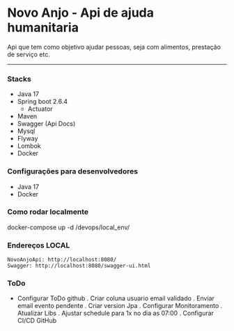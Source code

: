 # Novo Anjo - Api de ajuda humanitaria

Api que tem como objetivo ajudar pessoas, seja com alimentos, prestação de serviço etc.

---
### Stacks

* Java 17
* Spring boot 2.6.4
  * Actuator
* Maven
* Swagger (Api Docs)
* Mysql
* Flyway
* Lombok
* Docker

### Configurações para desenvolvedores

* Java 17
* Docker

### Como rodar localmente

docker-compose up -d /devops/local_env/

### Endereços LOCAL

    NovoAnjoApi: http://localhost:8080/
    Swagger: http://localhost:8080/swagger-ui.html

### ToDo

* Configurar ToDo github 
  . Criar coluna usuario email validado
  . Enviar email evento pendente
  . Criar version Jpa
  . Configurar Monitoramento
  . Atualizar Libs
  . Ajustar schedule para 1x no dia as 07:00
  . Configurar CI/CD GitHub
